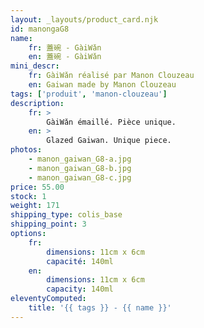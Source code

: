 ```yaml
---
layout: _layouts/product_card.njk
id: manongaG8
name:
    fr: 蓋碗 - GàiWǎn
    en: 蓋碗 - GàiWǎn
mini_descr:
    fr: GàiWǎn réalisé par Manon Clouzeau
    en: Gaiwan made by Manon Clouzeau
tags: ['produit', 'manon-clouzeau']
description: 
    fr: >
        GàiWǎn émaillé. Pièce unique.
    en: >
        Glazed Gaiwan. Unique piece.
photos:
    - manon_gaiwan_G8-a.jpg
    - manon_gaiwan_G8-b.jpg
    - manon_gaiwan_G8-c.jpg
price: 55.00
stock: 1
weight: 171
shipping_type: colis_base
shipping_point: 3
options:
    fr:
        dimensions: 11cm x 6cm
        capacité: 140ml
    en:
        dimensions: 11cm x 6cm
        capacity: 140ml
eleventyComputed:
    title: '{{ tags }} - {{ name }}'
---
```

